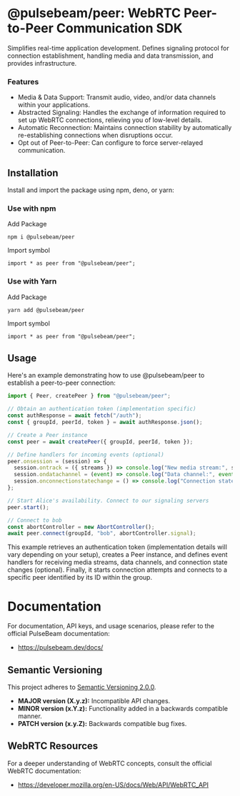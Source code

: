 # @pulsebeam/peer: WebRTC Peer-to-Peer Communication SDK

Simplifies real-time application development. Defines signaling protocol for connection establishment, handling media and data transmission, and provides infrastructure.

### Features

- Media & Data Support: Transmit audio, video, and/or data channels within your applications.
- Abstracted Signaling: Handles the exchange of information required to set up WebRTC connections, relieving you of low-level details.
- Automatic Reconnection: Maintains connection stability by automatically re-establishing connections when disruptions occur.
- Opt out of Peer-to-Peer: Can configure to force server-relayed communication.

## Installation

Install and import the package using npm, deno, or yarn:

### Use with npm

Add Package

`npm i @pulsebeam/peer`

Import symbol

`import * as peer from "@pulsebeam/peer";`

### Use with Yarn

Add Package

`yarn add @pulsebeam/peer`

Import symbol

`import * as peer from "@pulsebeam/peer";`


## Usage

Here's an example demonstrating how to use @pulsebeam/peer to establish a peer-to-peer connection:

```ts
import { Peer, createPeer } from "@pulsebeam/peer";

// Obtain an authentication token (implementation specific)
const authResponse = await fetch("/auth");
const { groupId, peerId, token } = await authResponse.json();

// Create a Peer instance
const peer = await createPeer({ groupId, peerId, token });

// Define handlers for incoming events (optional)
peer.onsession = (session) => {
  session.ontrack = ({ streams }) => console.log("New media stream:", streams);
  session.ondatachannel = (event) => console.log("Data channel:", event.channel);
  session.onconnectionstatechange = () => console.log("Connection state changed");
};

// Start Alice's availability. Connect to our signaling servers
peer.start();

// Connect to bob
const abortController = new AbortController();
await peer.connect(groupId, "bob", abortController.signal);
```

This example retrieves an authentication token (implementation details will vary depending on your setup), creates a Peer instance, and defines event handlers for receiving media streams, data channels, and connection state changes (optional). Finally, it starts connection attempts and connects to a specific peer identified by its ID within the group.

# Documentation

For documentation, API keys, and usage scenarios, please refer to the official PulseBeam documentation:

* https://pulsebeam.dev/docs/

## Semantic Versioning

This project adheres to [Semantic Versioning 2.0.0](https://semver.org/).

* **MAJOR version (X.y.z):** Incompatible API changes.
* **MINOR version (x.Y.z):** Functionality added in a backwards compatible manner.
* **PATCH version (x.y.Z):** Backwards compatible bug fixes.

## WebRTC Resources

For a deeper understanding of WebRTC concepts, consult the official WebRTC documentation:

* https://developer.mozilla.org/en-US/docs/Web/API/WebRTC_API

